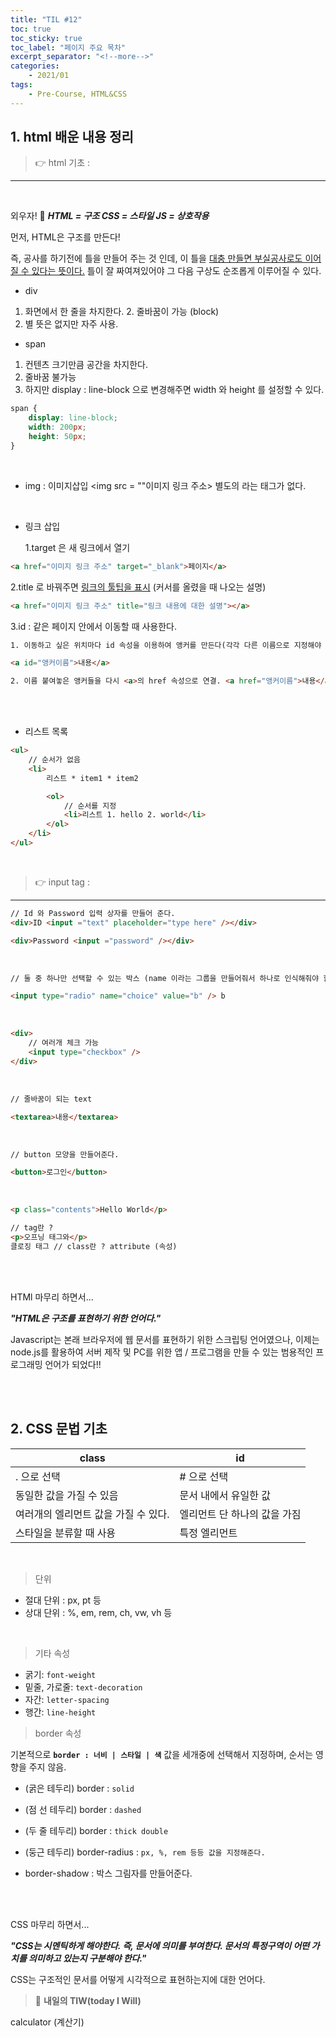 ```yaml
---
title: "TIL #12"
toc: true
toc_sticky: true
toc_label: "페이지 주요 목차"
excerpt_separator: "<!--more-->"
categories:
    - 2021/01
tags:
    - Pre-Course, HTML&CSS
---
```


## 1. html 배운 내용 정리

> :point_right: html 기초 :

---

<br/>

외우자! :facepunch: **_HTML = 구조 CSS = 스타일 JS = 상호작용_**

먼저, HTML은 구조를 만든다!

즉, 공사를 하기전에 틀을 만들어 주는 것 인데, 이 틀을 <u>대충 만들면 부실공사로도 이어질 수 있다는 뜻이다.</u> 틀이 잘 짜여져있어야 그 다음 구상도 순조롭게 이루어질 수 있다.

-   div

1. 화면에서 한 줄을 차지한다. 2. 줄바꿈이 가능 (block)
2. 별 뜻은 없지만 자주 사용.
   <br/>

-   span

1. 컨텐츠 크기만큼 공간을 차지한다.
2. 줄바꿈 불가능
3. 하지만 display : line-block 으로 변경해주면 width 와 height 를 설정할 수 있다.

```css
span {
    display: line-block;
    width: 200px;
    height: 50px;
}
```

<br/>

-   img : 이미지삽입
    <img src = ""이미지 링크 주소>
    별도의 </img> 라는 태그가 없다.

<br/>

-   링크 삽입

    1.target 은 새 링크에서 열기

```html
<a href="이미지 링크 주소" target="_blank">페이지</a>
```

2.title 로 바꿔주면 <u>링크의 툴팁을 표시</u> (커서를 올렸을 때 나오는 설명)

```html
<a href="이미지 링크 주소" title="링크 내용에 대한 설명"></a>
```

3.id : 같은 페이지 안에서 이동할 때 사용한다.

```html
1. 이동하고 싶은 위치마다 id 속성을 이용하여 앵커를 만든다(각각 다른 이름으로 지정해야 함.)

<a id="앵커이름">내용</a>

2. 이름 붙여놓은 앵커들을 다시 <a>의 href 속성으로 연결. <a href="앵커이름">내용</a></a>
```

<br/>
<br/>

-   리스트 목록

```html
<ul>
    // 순서가 없음
    <li>
        리스트 * item1 * item2

        <ol>
            // 순서를 지정
            <li>리스트 1. hello 2. world</li>
        </ol>
    </li>
</ul>
```

<br/>

> :point_right: input tag :

---

```html
// Id 와 Password 입력 상자를 만들어 준다.
<div>ID <input ="text" placeholder="type here" /></div>

<div>Password <input ="password" /></div>
```

<br/>

```html
// 둘 중 하나만 선택할 수 있는 박스 (name 이라는 그룹을 만들어줘서 하나로 인식해줘야 함) <input type="radio" name="choice" value="a" /> a

<input type="radio" name="choice" value="b" /> b
```

<br/>

```html
<div>
    // 여러개 체크 가능
    <input type="checkbox" />
</div>
```

<br/>

```html
// 줄바꿈이 되는 text

<textarea>내용</textarea>
```

<br/>

```html
// button 모양을 만들어준다.

<button>로그인</button>
```

<br/>

```html
<p class="contents">Hello World</p>

// tag란 ?
<p>오프닝 태그와</p>
클로징 태그 // class란 ? attribute (속성)
```

<br/>
<br/>

HTMl 마무리 하면서...

**_"HTML은 구조를 표현하기 위한 언어다."_**

Javascript는 본래 브라우저에 웹 문서를 표현하기 위한 스크립팅 언어였으나, 이제는 node.js를 활용하여 서버 제작 및 PC를 위한 앱 / 프로그램을 만들 수 있는 범용적인 프로그래밍 언어가 되었다!!

<br/>
<br/>

## 2. CSS 문법 기초

| class                                | id                           |
| ------------------------------------ | ---------------------------- |
| . 으로 선택                          | # 으로 선택                  |
| 동일한 값을 가질 수 있음             | 문서 내에서 유일한 값        |
| 여러개의 엘리먼트 값을 가질 수 있다. | 엘리먼트 단 하나의 값을 가짐 |
| 스타일을 분류할 때 사용              | 특정 엘리먼트                |

<br/>

> 단위

-   절대 단위 : px, pt 등
-   상대 단위 : %, em, rem, ch, vw, vh 등

<br/>

> 기타 속성

-   굵기: `font-weight`
-   밑줄, 가로줄: `text-decoration`
-   자간: `letter-spacing`
-   행간: `line-height`

> border 속성

기본적으로 **`border : 너비 | 스타일 | 색`** 값을 세개중에 선택해서 지정하며, 순서는 영향을 주지 않음.

-   (굵은 테두리) border : `solid`
-   (점 선 테두리) border : `dashed`
-   (두 줄 테두리) border : `thick double`

-   (둥근 테두리) border-radius : `px, %, rem 등등 값을 지정해준다.`

-   border-shadow : 박스 그림자를 만들어준다.

<br/>
<br/>

CSS 마무리 하면서...

**_"CSS는 시멘틱하게 해야한다. 즉, 문서에 의미를 부여한다. 문서의 특정구역이 어떤 가치를 의미하고 있는지 구분해야 한다."_**

CSS는 구조적인 문서를 어떻게 시각적으로 표현하는지에 대한 언어다.

> :punch: **내일의 TIW(today I Will)**

calculator (계산기)

